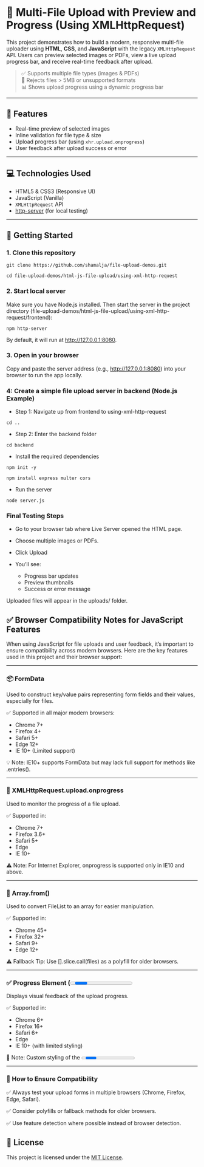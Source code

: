 # 📁 Multi-File Upload with Preview and Progress (Using XMLHttpRequest)

This project demonstrates how to build a modern, responsive multi-file uploader using **HTML**, **CSS**, and **JavaScript** with the legacy `XMLHttpRequest` API. Users can preview selected images or PDFs, view a live upload progress bar, and receive real-time feedback after upload.

> ✅ Supports multiple file types (images & PDFs)  
> 🚫 Rejects files > 5MB or unsupported formats  
> 📊 Shows upload progress using a dynamic progress bar

---

## 🔧 Features

- Real-time preview of selected images
- Inline validation for file type & size
- Upload progress bar (using `xhr.upload.onprogress`)
- User feedback after upload success or error

---

## 💻 Technologies Used

- HTML5 & CSS3 (Responsive UI)
- JavaScript (Vanilla)
- `XMLHttpRequest` API
- [http-server](https://www.npmjs.com/package/http-server) (for local testing)

---

## 🚀 Getting Started

### 1. Clone this repository

`git clone https://github.com/shamalja/file-upload-demos.git`

`cd file-upload-demos/html-js-file-upload/using-xml-http-request`

### 2. Start local server

Make sure you have Node.js installed. Then start the server in the project directory (file-upload-demos/html-js-file-upload/using-xml-http-request/frontend):

`npm http-server`

By default, it will run at http://127.0.0.1:8080.

### 3. Open in your browser

Copy and paste the server address (e.g., http://127.0.0.1:8080) into your browser to run the app locally.

### 4: Create a simple file upload server in backend (Node.js Example)

- Step 1: Navigate up from frontend to using-xml-http-request

`cd ..`

- Step 2: Enter the backend folder

`cd backend`

-  Install the required dependencies

`npm init -y`

`npm install express multer cors`

- Run the server

`node server.js`

### Final Testing Steps

- Go to your browser tab where Live Server opened the HTML page.

- Choose multiple images or PDFs.

- Click Upload

- You’ll see:
  - Progress bar updates
  - Preview thumbnails
  - Success or error message

Uploaded files will appear in the uploads/ folder.

## ✅ Browser Compatibility Notes for JavaScript Features

When using JavaScript for file uploads and user feedback, it’s important to ensure compatibility across modern browsers. Here are the key features used in this project and their browser support:

---

### 📦 FormData

Used to construct key/value pairs representing form fields and their values, especially for files.

✅ Supported in all major modern browsers:
- Chrome 7+
- Firefox 4+
- Safari 5+
- Edge 12+
- IE 10+ (Limited support)

💡 Note: IE10+ supports FormData but may lack full support for methods like .entries().

---

### 🔄 XMLHttpRequest.upload.onprogress

Used to monitor the progress of a file upload.

✅ Supported in:
- Chrome 7+
- Firefox 3.6+
- Safari 5+
- Edge
- IE 10+

⚠️ Note: For Internet Explorer, onprogress is supported only in IE10 and above.

---

### 🔁 Array.from()

Used to convert FileList to an array for easier manipulation.

✅ Supported in:
- Chrome 45+
- Firefox 32+
- Safari 9+
- Edge 12+

⚠️ Fallback Tip: Use [].slice.call(files) as a polyfill for older browsers.

---

### ✅ Progress Element (<progress>)

Displays visual feedback of the upload progress.

✅ Supported in:
- Chrome 6+
- Firefox 16+
- Safari 6+
- Edge
- IE 10+ (with limited styling)

🎨 Note: Custom styling of the <progress> element may behave differently across browsers.

---

### 🧪 How to Ensure Compatibility
✅ Always test your upload forms in multiple browsers (Chrome, Firefox, Edge, Safari).

✅ Consider polyfills or fallback methods for older browsers.

✅ Use feature detection where possible instead of browser detection.

## 📄 License

This project is licensed under the [MIT License](https://github.com/shamalja/file-upload-demos/blob/main/LICENSE).


